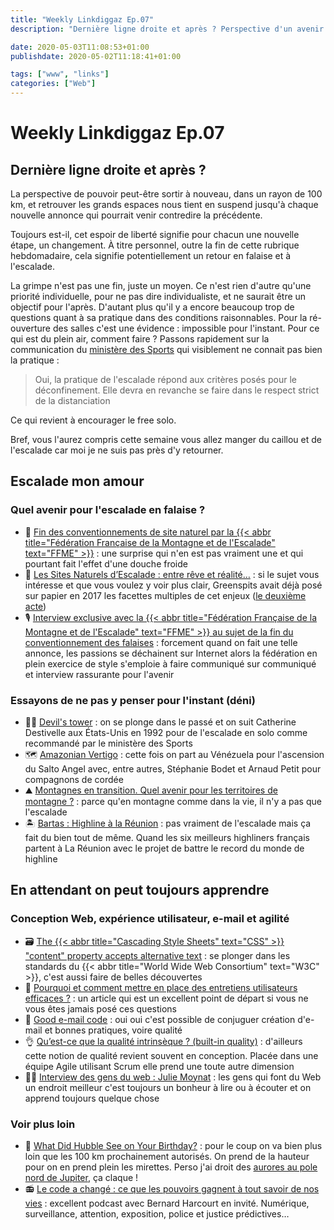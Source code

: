 ```yaml
---
title: "Weekly Linkdiggaz Ep.07"
description: "Dernière ligne droite et après ? Perspective d'un avenir partagé entre escalade et conception Web. Tout comme avant, sauf que ce sera après."

date: 2020-05-03T11:08:53+01:00
publishdate: 2020-05-02T11:18:41+01:00

tags: ["www", "links"]
categories: ["Web"]
---
```


# Weekly Linkdiggaz Ep.07

## Dernière ligne droite et après&nbsp;?

La perspective de pouvoir peut-être sortir à nouveau, dans un rayon de 100 km, et retrouver les grands espaces nous tient en suspend jusqu'à chaque nouvelle annonce qui pourrait venir contredire la précédente.

Toujours est-il, cet espoir de liberté signifie pour chacun une nouvelle étape, un changement.
À titre personnel, outre la fin de cette rubrique hebdomadaire, cela signifie potentiellement un retour en falaise et à l'escalade.

La grimpe n'est pas une fin, juste un moyen. Ce n'est rien d'autre qu'une priorité individuelle, pour ne pas dire individualiste, et ne saurait être un objectif pour l'après. D'autant plus qu'il y a encore beaucoup trop de questions quant à sa pratique dans des conditions raisonnables. Pour la ré-ouverture des salles c'est une évidence&nbsp;: impossible pour l'instant. Pour ce qui est du plein air, comment faire&nbsp;? Passons rapidement sur la communication du [ministère des Sports](https://twitter.com/Sports_gouv/status/1255832264694521858) qui visiblement ne connait pas bien la pratique&nbsp;:

> Oui, la pratique de l'escalade répond aux critères posés pour le déconfinement. Elle devra en revanche se faire dans le respect strict de la distanciation

Ce qui revient à encourager le free solo.

Bref, vous l'aurez compris cette semaine vous allez manger du caillou et de l'escalade car moi je ne suis pas près d'y retourner.

## Escalade mon amour

### Quel avenir pour l'escalade en falaise&nbsp;?

- 🚨 [Fin des conventionnements de site naturel par la {{< abbr title="Fédération Française de la Montagne et de l'Escalade" text="FFME" >}}](https://planetgrimpe.com/2020/04/28/la-ffme-annonce-la-fin-des-conventions-la-grimpe-en-falaise-menacee/)&nbsp;: une surprise qui n'en est pas vraiment une et qui pourtant fait l'effet d'une douche froide
- 🤯 [Les Sites Naturels d’Escalade&nbsp;: entre rêve et réalité…](https://greenspits.com/la-guerre-des-sites/)&nbsp;: si le sujet vous intéresse et que vous voulez y voir plus clair, Greenspits avait déjà posé sur papier en 2017 les facettes multiples de cet enjeux ([le deuxième acte](https://greenspits.com/la-guerre-des-sites-2/))
- 🎙️ [Interview exclusive avec la {{< abbr title="Fédération Française de la Montagne et de l'Escalade" text="FFME" >}} au sujet de la fin du conventionnement des falaises](https://planetgrimpe.com/2020/05/01/interview-exclusive-avec-la-ffme-au-sujet-de-la-fin-du-conventionnement-des-falaises/)&nbsp;: forcement quand on fait une telle annonce, les passions se déchainent sur Internet alors la fédération en plein exercice de style s'emploie à faire communiqué sur communiqué et interview rassurante pour l'avenir

### Essayons de ne pas y penser pour l'instant (déni)

- 🧗‍♀️ [Devil's tower](https://youtu.be/4pbOAxxoC9c)&nbsp;: on se plonge dans le passé et on suit Catherine Destivelle aux États-Unis en 1992 pour de l'escalade en solo comme recommandé par le ministère des Sports
- 🗺️ [Amazonian Vertigo](https://vimeo.com/308215394)&nbsp;: cette fois on part au Vénézuela pour l'ascension du Salto Angel avec, entre autres, Stéphanie Bodet et Arnaud Petit pour compagnons de cordée
- ⛰️ [Montagnes en transition. Quel avenir pour les territoires de montagne&nbsp;?](https://vimeo.com/383518471)&nbsp;: parce qu'en montagne comme dans la vie, il n'y a pas que l'escalade
- 🏝️ [Bartas&nbsp;: Highline à la Réunion](https://vimeo.com/164248959)&nbsp;: pas vraiment de l'escalade mais ça fait du bien tout de même. Quand les six meilleurs highliners français partent à La Réunion avec le projet de battre le record du monde de highline

## En attendant on peut toujours apprendre

### Conception Web, expérience utilisateur, e-mail et agilité

- 🗃️ <a href="https://www.stefanjudis.com/today-i-learned/css-content-accepts-alternative-text/" hreflang="en">The {{< abbr title="Cascading Style Sheets" text="CSS" >}} "content" property accepts alternative text</a>&nbsp;: se plonger dans les standards du {{< abbr title="World Wide Web Consortium" text="W3C" >}}, c'est aussi faire de belles découvertes
- 📝 [Pourquoi et comment mettre en place des entretiens utilisateurs efficaces&nbsp;?](https://www.uptilab.com/fr/pourquoi-et-comment-mettre-en-place-des-entretiens-utilisateurs-efficaces/)&nbsp;: un article qui est un excellent point de départ si vous ne vous êtes jamais posé ces questions
- 📧 <a href="https://www.goodemailcode.com/" hreflang="en">Good e-mail code</a>&nbsp;: oui oui c'est possible de conjuguer création d'e-mail et bonnes pratiques, voire qualité
- 👌 [Qu’est-ce que la qualité intrinsèque&nbsp;? (built-in quality)](https://jp-lambert.me/quest-ce-que-la-qualite-intrinseque-built-in-quality-8b56ca0292c7)&nbsp;: d'ailleurs cette notion de qualité revient souvent en conception. Placée dans une équipe Agile utilisant Scrum elle prend une toute autre dimension
- 👩‍💻 [Interview des gens du web : Julie Moynat](https://www.alsacreations.com/actu/lire/1808-Interview-des-gens-du-web--Julie-Moynat.html)&nbsp;: les gens qui font du Web un endroit meilleur c'est toujours un bonheur à lire ou à écouter et on apprend toujours quelque chose

### Voir plus loin

- 🔭 <a href="https://www.nasa.gov/content/goddard/what-did-hubble-see-on-your-birthday" hreflang="en">What Did Hubble See on Your Birthday?</a>&nbsp;: pour le coup on va bien plus loin que les 100 km prochainement autorisés. On prend de la hauteur pour on en prend plein les mirettes. Perso j'ai droit des [aurores au pole nord de Jupiter](https://imagine.gsfc.nasa.gov/hst_bday/images/june-2-2019-jupiter-s-auroras.jpg), ça claque&nbsp;!
- 📻 [Le code a changé&nbsp;: ce que les pouvoirs gagnent à tout savoir de nos vies](https://www.franceinter.fr/emissions/le-code-a-change/ce-que-les-pouvoirs-gagnent-a-tout-savoir-de-nos-vies)&nbsp;: excellent podcast avec Bernard Harcourt en invité. Numérique, surveillance, attention, exposition, police et justice prédictives…
